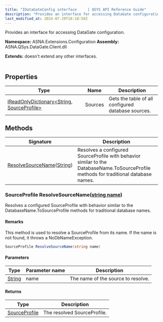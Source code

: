 ```yaml
---
title: "IDataGateConfig interface     | QSYS API Reference Guide"
description: "Provides an interface for accessing DataGate configuration. "
last_modified_at: 2024-07-29T18:18:50Z
---
```


Provides an interface for accessing DataGate configuration.

**Namespace:** ASNA.Extensions.Configuration
**Assembly:** ASNA.QSys.DataGate.Client.dll

**Extends:** doesn't extend any other interfaces.
<br>
<br>

## Properties

| Type | Name | Description
| --- | --- | --- 
| [IReadOnlyDictionary\<String, SourceProfile\>](https://learn.microsoft.com/en-us/dotnet/api/system.collections.generic.ireadonlydictionary-2?view=net-8.0) | Sources | Gets the table of all configured database sources. |

## Methods

| Signature | Description |
| --- | --- |
| [ResolveSourceName](#sourceprofile-resolvesourcenamestring-name)([String](https://docs.microsoft.com/en-us/dotnet/api/system.string)) | Resolves a configured SourceProfile with behavior similar to the DatabaseName.ToSourceProfile methods for traditional database names.

### SourceProfile ResolveSourceName([string name](https://learn.microsoft.com/en-us/dotnet/api/system.string?view=net-8.0))

Resolves a configured SourceProfile with behavior similar to the DatabaseName.ToSourceProfile methods for traditional database names.


#### Remarks
This method is used to resolve a SourceProfile from its name. If the name is not found, it throws a NoDbNameException.

```cs
SourceProfile ResolveSourceName(string name)
```

#### Parameters

| Type | Parameter name | Description
| --- | --- | ---
| [String](https://docs.microsoft.com/en-us/dotnet/api/system.string) | name | The name of the source to resolve.

#### Returns

| Type | Description
| --- | ---
| [SourceProfile](/reference/datagate/datagate-providers/source-profile.html) | The resolved SourceProfile.
